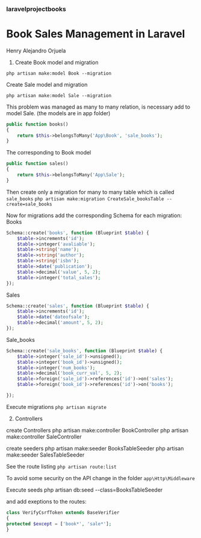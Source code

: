 ### laravelprojectbooks

# Book Sales Management in Laravel
Henry Alejandro Orjuela

1. Create  Book model and migration

  `php artisan make:model Book --migration`

  Create  Sale model and migration

  `php artisan make:model Sale --migration`

  This problem was managed as many to many relation,  is necessary add to model Sale.
  (the models are in app folder)
  ```php
  public function books()
  {
      return $this->belongsToMany('App\Book', 'sale_books');
  }
  ```
  The corresponding  to Book model
  ```php
  public function sales()
  {
      return $this->belongsToMany('App\Sale');
  }
  ```
  Then create only a migration for many to many table which is called `sale_books`
  `php artisan make:migration CreateSale_booksTable --create=sale_books`

  Now for migrations add the corresponding Schema for each migration:
  Books
  ```php
  Schema::create('books', function (Blueprint $table) {
      $table->increments('id');
      $table->integer('avaliable');
      $table->string('name');
      $table->string('author');
      $table->string('isbn');
      $table->date('publication');
      $table->decimal('value', 5, 2);
      $table->integer('total_sales');
  });
  ```
  Sales
  ```php
  Schema::create('sales', function (Blueprint $table) {
      $table->increments('id');
      $table->date('dateofsale');
      $table->decimal('amount', 5, 2);
  });
  ```
  Sale_books
  ```php
  Schema::create('sale_books', function (Blueprint $table) {
      $table->integer('sale_id')->unsigned();
      $table->integer('book_id')->unsigned();
      $table->integer('num_books');
      $table->decimal('book_curr_val', 5, 2);
      $table->foreign('sale_id')->references('id')->on('sales');
      $table->foreign('book_id')->references('id')->on('books');

  });
  ```

  Execute migrations
  `php artisan migrate`

2. Controllers

  create Controllers
  php artisan make:controller BookController
  php artisan make:controller SaleController

  create seeders
  php artisan make:seeder BooksTableSeeder
  php artisan make:seeder SalesTableSeeder


See the route listing
`php artisan route:list`

To avoid some security on the API change in the folder  `app\Http\Middleware`

Execute seeds
php artisan db:seed --class=BooksTableSeeder


and add exeptions to the routes:
```php
class VerifyCsrfToken extends BaseVerifier
{
protected $except = ['book*', 'sale*'];
}
```
